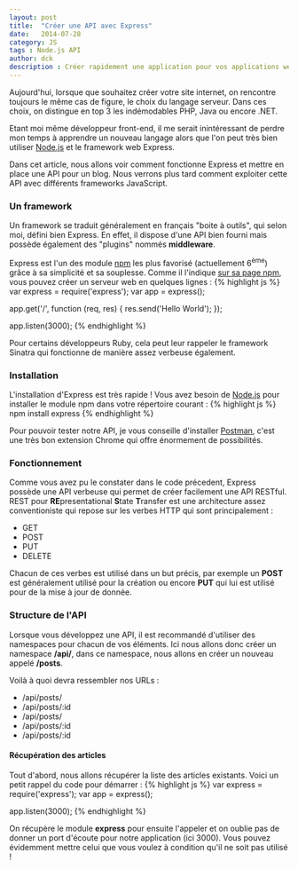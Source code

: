 ```yaml
---
layout: post
title:  "Créer une API avec Express"
date:   2014-07-28
category: JS
tags : Node.js API
author: dck
description : Créer rapidement une application pour vos applications web grâce ce web framework Node.js 
---
```


Aujourd'hui, lorsque que souhaitez créer votre site internet, on rencontre toujours le même cas de figure, le choix du langage serveur. 
Dans ces choix, on distingue en top 3 les indémodables PHP, Java ou encore .NET. 

Etant moi même développeur front-end, il me serait inintéressant de perdre mon temps à apprendre un nouveau langage alors que l'on peut très bien utiliser [Node.js](http://nodejs.org) et le framework web Express.

Dans cet article, nous allons voir comment fonctionne Express et mettre en place une API pour un blog. Nous verrons plus tard comment exploiter cette API avec différents frameworks JavaScript.

### Un framework

Un framework se traduit généralement en français "boite à outils", qui selon moi, défini bien Express. En effet, il dispose d'une API bien fourni mais possède également des "plugins" nommés __middleware__.

Express est l'un des module [npm](http://npmjs.org) les plus favorisé (actuellement 6<sup>ème</sup>) grâce à sa simplicité et sa souplesse. Comme il l'indique [sur sa page npm](https://www.npmjs.org/package/express), vous pouvez créer un serveur web en quelques lignes :
{% highlight js %}
var express = require('express');
var app = express();

app.get('/', function (req, res) {
  res.send('Hello World');
});

app.listen(3000);
{% endhighlight %} 

Pour certains développeurs Ruby, cela peut leur rappeler le framework Sinatra qui fonctionne de manière assez verbeuse également.

### Installation
L'installation d'Express est très rapide ! Vous avez besoin de [Node.js](http://nodejs.org) pour installer le module npm dans votre répertoire courant :
{% highlight js %}
npm install express 
{% endhighlight %}

Pour pouvoir tester notre API, je vous conseille d'installer [Postman](https://chrome.google.com/webstore/detail/postman-rest-client/fdmmgilgnpjigdojojpjoooidkmcomcm), c'est une très bon extension Chrome qui offre énormement de possibilités.

### Fonctionnement

Comme vous avez pu le constater dans le code précedent, Express possède une API verbeuse qui permet de créer facilement une API RESTful. 
REST pour **RE**presentational **S**tate **T**ransfer est une architecture assez conventioniste qui repose sur les verbes HTTP qui sont principalement :

- GET 
- POST
- PUT
- DELETE

Chacun de ces verbes est utilisé dans un but précis, par exemple un **POST** est généralement utilisé pour la création ou encore **PUT** qui lui est utilisé pour de la mise à jour de donnée.

### Structure de l'API

Lorsque vous développez une API, il est recommandé d'utiliser des namespaces pour chacun de vos éléments. Ici nous allons donc créer un namespace **/api/**, dans ce namespace, nous allons en créer un nouveau appelé **/posts**.

Voilà à quoi devra ressembler nos URLs :

- /api/posts/
- /api/posts/:id
- /api/posts/
- /api/posts/:id
- /api/posts/:id


#### Récupération des articles
Tout d'abord, nous allons récupérer la liste des articles existants. Voici un petit rappel du code pour démarrer :
{% highlight js %}
var express = require('express');
var app = express();

app.listen(3000);
{% endhighlight %} 

On récupère le module __express__ pour ensuite l'appeler et on oublie pas de donner un port d'écoute pour notre application (ici 3000). Vous pouvez évidemment mettre celui que vous voulez à condition qu'il ne soit pas utilisé !